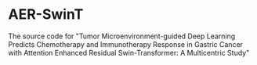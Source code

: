 # AER-SwinT
The source code for "Tumor Microenvironment-guided Deep Learning Predicts Chemotherapy and Immunotherapy Response in Gastric Cancer with Attention Enhanced Residual Swin-Transformer: A Multicentric Study"
